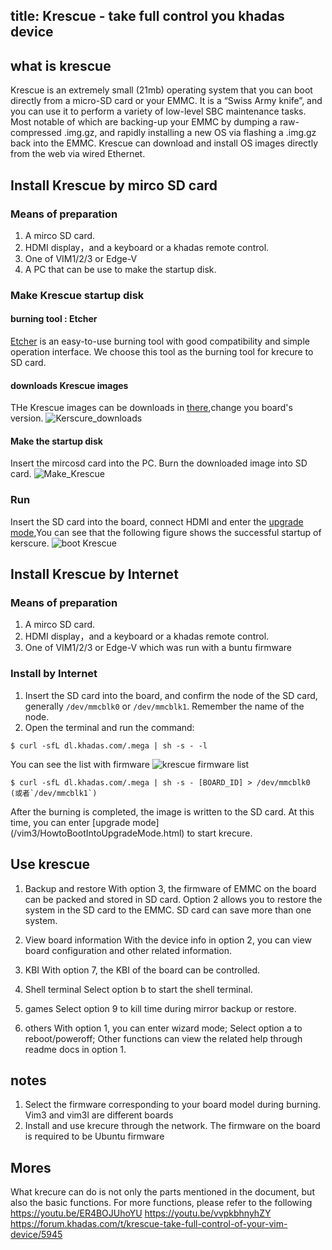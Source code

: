 title: Krescue - take full control you khadas device
---

## what is krescue

Krescue is an extremely small (21mb) operating system that you can boot directly from a micro-SD card or your EMMC. It is a “Swiss Army knife”, and you can use it to perform a variety of low-level SBC maintenance tasks. Most notable of which are backing-up your EMMC by dumping a raw-compressed .img.gz, and rapidly installing a new OS via flashing a .img.gz back into the EMMC.  Krescue can download and install OS images directly from the web via wired Ethernet.

## Install Krescue by mirco SD card

### Means of preparation
1. A mirco SD card.
2. HDMI display，and a keyboard or a khadas remote control.
3. One of VIM1/2/3 or Edge-V
4. A PC that can be use to make the startup disk.

### Make Krescue startup disk
#### burning tool : Etcher
[Etcher](https://www.balena.io/etcher/) is an easy-to-use burning tool with good compatibility and simple operation interface. We choose this tool as the burning tool for krecure to SD card.

#### downloads Krescue images
THe Krescue images can be downloads in [there](https://dl.khadas.com/Firmware/Krescue/dump/),change you board's version.
![Kerscure_downloads](/images/vim1/Krescue_downloads.png)

#### Make the startup disk
Insert the mircosd card into the PC. Burn the downloaded image into SD card.
![Make_Krescue](/images/vim1/HowtoUseEtcher.png)


### Run
Insert the SD card into the board, connect HDMI and enter the [upgrade mode](/vim3/HowtoBootIntoUpgradeMode.html),You can see that the following figure shows the successful startup of kerscure.
![boot Krescue](/images/vim1/krescue_boot.jpg)

## Install Krescue by Internet

### Means of preparation
1. A mirco SD card.
2. HDMI display，and a keyboard or a khadas remote control.
3. One of VIM1/2/3 or Edge-V which was run with a buntu firmware

### Install by Internet
1. Insert the SD card into the board, and confirm the node of the SD card, generally `/dev/mmcblk0` or `/dev/mmcblk1`. Remember the name of the node.
2. Open the terminal and run the command:
```
$ curl -sfL dl.khadas.com/.mega | sh -s - -l
```
You can see the list with firmware
![krescue firmware list](/images/vim1/krescue_list.png)
```
$ curl -sfL dl.khadas.com/.mega | sh -s - [BOARD_ID] > /dev/mmcblk0 (或者`/dev/mmcblk1`)
```
After the burning is completed, the image is written to the SD card. At this time, you can enter [upgrade mode] (/vim3/HowtoBootIntoUpgradeMode.html) to start krecure.

## Use krescue

1. Backup and restore
With option 3, the firmware of EMMC on the board can be packed and stored in SD card. Option 2 allows you to restore the system in the SD card to the EMMC. SD card can save more than one system.

2. View board information
With the device info in option 2, you can view board configuration and other related information.

3. KBI
With option 7, the KBI of the board can be controlled.

4. Shell terminal
Select option b to start the shell terminal.

5. games
Select option 9 to kill time during mirror backup or restore.

6. others
With option 1, you can enter wizard mode;
Select option a to reboot/poweroff;
Other functions can view the related help through readme docs in option 1.


## notes

1. Select the firmware corresponding to your board model during burning. Vim3 and vim3l are different boards
2. Install and use krecure through the network. The firmware on the board is required to be Ubuntu firmware

## Mores 

What krecure can do is not only the parts mentioned in the document, but also the basic functions. For more functions, please refer to the following
https://youtu.be/ER4BOJUhoYU
https://youtu.be/vvpkbhnyhZY
https://forum.khadas.com/t/krescue-take-full-control-of-your-vim-device/5945
